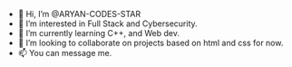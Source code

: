 - 👋 Hi, I’m @ARYAN-CODES-STAR
- 👀 I’m interested in Full Stack and Cybersecurity.
- 🌱 I’m currently learning C++, and Web dev.
- 💞️ I’m looking to collaborate on projects based on html and css for now.
- 📫 You can message me. 

<!---
ARYAN-CODES-STAR/ARYAN-CODES-STAR is a ✨ special ✨ repository because its `README.md` (this file) appears on your GitHub profile.
You can click the Preview link to take a look at your changes.
--->

